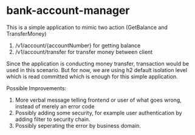 # bank-account-manager

This is a simple application to mimic two action (GetBalance and TransferMoney)

1. /v1/account/{accountNumber} for getting balance
2. /v1/account/transfer for transfer money between client

Since the application is conducting money transfer, transaction would be used in this scenario.
But for now, we are using h2 default isolation level which is read committed which is enough for this simple application.

Possible Improvements:
1. More verbal message telling frontend or user of what goes wrong, instead of merely an error code
2. Possibly adding some security, for example user authentication by adding filter to security chain.
3. Possibly seperating the error by business domain.
